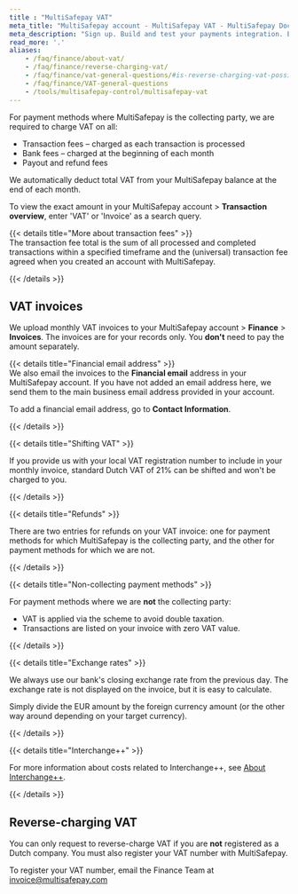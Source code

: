 ```yaml
---
title : "MultiSafepay VAT"
meta_title: "MultiSafepay account - MultiSafepay VAT - MultiSafepay Docs"
meta_description: "Sign up. Build and test your payments integration. Explore our products and services. Use our API Reference, SDKs, and wrappers. Get support."
read_more: '.'
aliases:
    - /faq/finance/about-vat/
    - /faq/finance/reverse-charging-vat/
    - /faq/finance/vat-general-questions/#is-reverse-charging-vat-possible
    - /faq/finance/VAT-general-questions
    - /tools/multisafepay-control/multisafepay-vat
---
```


For payment methods where MultiSafepay is the collecting party, we are required to charge VAT on all: 
- Transaction fees – charged as each transaction is processed
- Bank fees – charged at the beginning of each month
- Payout and refund fees 

We automatically deduct total VAT from your MultiSafepay balance at the end of each month. 

To view the exact amount in your MultiSafepay account > **Transaction overview**, enter 'VAT' or 'Invoice' as a search query. 

{{< details title="More about transaction fees" >}}
&nbsp;  
The transaction fee total is the sum of all processed and completed transactions within a specified timeframe and the (universal) transaction fee agreed when you created an account with MultiSafepay.

{{< /details >}}

## VAT invoices
We upload monthly VAT invoices to your MultiSafepay account > **Finance** > **Invoices**. The invoices are for your records only. You **don't** need to pay the amount separately.

{{< details title="Financial email address" >}}
&nbsp;  
We also email the invoices to the **Financial email** address in your MultiSafepay account. If you have not added an email address here, we send them to the main business email address provided in your account.

To add a financial email address, go to **Contact Information**. 

{{< /details >}}

{{< details title="Shifting VAT" >}}

If you provide us with your local VAT registration number to include in your monthly invoice, standard Dutch VAT of 21% can be shifted and won't be charged to you.

{{< /details >}}

{{< details title="Refunds" >}}

There are two entries for refunds on your VAT invoice: one for payment methods for which MultiSafepay is the collecting party, and the other for payment methods for which we are not.

{{< /details >}}

{{< details title="Non-collecting payment methods" >}}

For payment methods where we are **not** the collecting party:

- VAT is applied via the scheme to avoid double taxation. 
- Transactions are listed on your invoice with zero VAT value.

{{< /details >}}

{{< details title="Exchange rates" >}}

We always use our bank's closing exchange rate from the previous day. The exchange rate is not displayed on the invoice, but it is easy to calculate.

Simply divide the EUR amount by the foreign currency amount (or the other way around depending on your target currency).  

{{< /details >}}

{{< details title="Interchange++" >}}

For more information about costs related to Interchange++, see [About Interchange++](/payment-methods/credit-and-debit-cards/user-guide/about-interchange/).  

{{< /details >}}

## Reverse-charging VAT
You can only request to reverse-charge VAT if you are **not** registered as a Dutch company. You must also register your VAT number with MultiSafepay.

To register your VAT number, email the Finance Team at <invoice@multisafepay.com>

